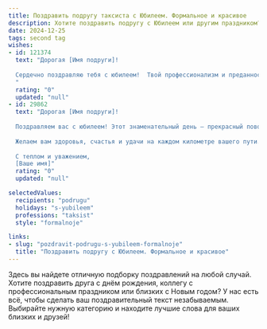 ```yaml
---
title: Поздравить подругу таксиста с Юбилеем. Формальное и красивое
description: Хотите поздравить подругу с Юбилеем или другим праздником? Наш ИИ создаст незабываемое поздравление, а вы обязательно выделитесь среди других.  
date: 2024-12-25
tags: second tag
wishes:
- id: 121374
  text: "Дорогая [Имя подруги]!
  
  Сердечно поздравляю тебя с юбилеем!  Твой профессионализм и преданность работе таксиста заслуживают огромного уважения. Желаю тебе дальнейших успехов в твоём нелёгком, но важном деле, благополучия, крепкого здоровья,  радости и всего самого наилучшего в жизни!  Пусть каждый день будет наполнен позитивом и приятными событиями. С юбилеем!
  "
  rating: "0"
  updated: "null"
- id: 29862
  text: "Дорогая [Имя подруги]!
  
  Поздравляем вас с юбилеем! Этот знаменательный день — прекрасный повод отметить все достижения и успехи, которые вы приобрели на своем жизненном пути. Ваша профессия таксиста требует не только отменных навыков вождения, но и особого внимания к людям, умения находить общий язык с каждым пассажиром. Вы — настоящая мастерица своего дела!
  
  Желаем вам здоровья, счастья и удачи на каждом километре вашего пути. Пусть ваши маршруты будут безопасными, а путешествия — увлекательными! Пусть каждый новый день приносит вам только положительные эмоции и радостные встречи.
  
  С теплом и уважением,
  [Ваше имя]"
  rating: "0"
  updated: "null"

selectedValues:
  recipients: "podrugu"
  holidays: "s-yubileem"
  professions: "taksist"
  style: "formalnoje"

links:
- slug: "pozdravit-podrugu-s-yubileem-formalnoje"
  title: "Поздравить подругу с Юбилеем. Формальное и красивое"
---
```


Здесь вы найдете отличную подборку поздравлений на любой случай.
Хотите поздравить друга с днём рождения, коллегу с профессиональным праздником или близких с Новым годом? У нас есть всё, чтобы сделать ваш поздравительный текст незабываемым. Выбирайте нужную категорию и находите лучшие слова для ваших близких и друзей!
